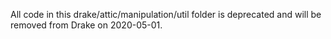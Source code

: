All code in this drake/attic/manipulation/util folder is deprecated and will be
removed from Drake on 2020-05-01.
